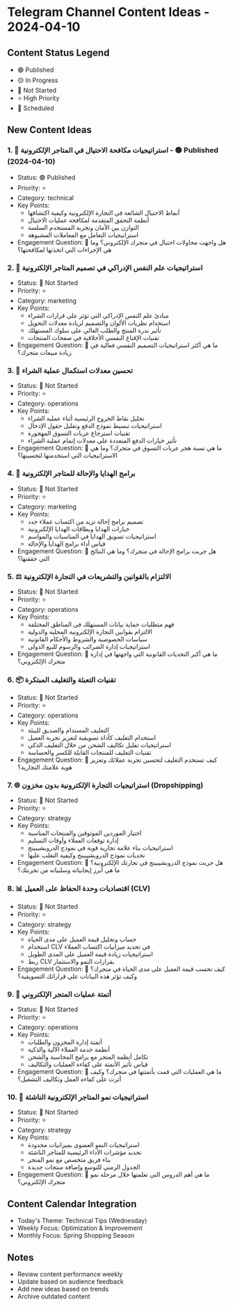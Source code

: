 # Telegram Channel Content Ideas - 2024-04-10

## Content Status Legend
- 🟢 Published
- 🟡 In Progress
- 🔴 Not Started
- ⭐ High Priority
- 📅 Scheduled

## New Content Ideas

### 1. 🚫 استراتيجيات مكافحة الاحتيال في المتاجر الإلكترونية - 🟢 Published (2024-04-10)
- Status: 🟢 Published
- Priority: ⭐
- Category: technical
- Key Points:
  - أنماط الاحتيال الشائعة في التجارة الإلكترونية وكيفية اكتشافها
  - أنظمة التحقق المتقدمة لمكافحة عمليات الاحتيال
  - التوازن بين الأمان وتجربة المستخدم السلسة
  - استراتيجيات التعامل مع المعاملات المشبوهة
- Engagement Question: 💭 هل واجهت محاولات احتيال في متجرك الإلكتروني؟ وما هي الإجراءات التي اتخذتها لمكافحتها؟

### 2. 🧠 استراتيجيات علم النفس الإدراكي في تصميم المتاجر الإلكترونية
- Status: 🔴 Not Started
- Priority: ⭐
- Category: marketing
- Key Points:
  - مبادئ علم النفس الإدراكي التي تؤثر على قرارات الشراء
  - استخدام نظريات الألوان والتصميم لزيادة معدلات التحويل
  - تأثير ندرة المنتج والطلب العالي على سلوك المستهلك
  - تقنيات الإقناع النفسي الأخلاقية في صفحات المنتجات
- Engagement Question: 💭 ما هي أكثر استراتيجيات التصميم النفسي فعالية في زيادة مبيعات متجرك؟

### 3. 🛒 تحسين معدلات استكمال عملية الشراء
- Status: 🔴 Not Started
- Priority: ⭐
- Category: operations
- Key Points:
  - تحليل نقاط الخروج الرئيسية أثناء عملية الشراء
  - استراتيجيات تبسيط نموذج الدفع وتقليل حقول الإدخال
  - تقنيات استرجاع عربات التسوق المهجورة
  - تأثير خيارات الدفع المتعددة على معدلات إتمام عملية الشراء
- Engagement Question: 💭 ما هي نسبة هجر عربات التسوق في متجرك؟ وما هي الاستراتيجيات التي استخدمتها لتحسينها؟

### 4. 🎁 برامج الهدايا والإحالة للمتاجر الإلكترونية
- Status: 🔴 Not Started
- Priority: ⭐
- Category: marketing
- Key Points:
  - تصميم برامج إحالة تزيد من اكتساب عملاء جدد
  - خيارات الهدايا وبطاقات الهدايا الإلكترونية
  - استراتيجيات تسويق الهدايا في المناسبات والمواسم
  - قياس أداء برامج الهدايا والإحالة
- Engagement Question: 💭 هل جربت برامج الإحالة في متجرك؟ وما هي النتائج التي حققتها؟

### 5. ⚖️ الالتزام بالقوانين والتشريعات في التجارة الإلكترونية
- Status: 🔴 Not Started
- Priority: ⭐
- Category: operations
- Key Points:
  - فهم متطلبات حماية بيانات المستهلك في المناطق المختلفة
  - الالتزام بقوانين التجارة الإلكترونية المحلية والدولية
  - سياسات الخصوصية والشروط والأحكام القانونية
  - استراتيجيات إدارة الضرائب والرسوم للبيع الدولي
- Engagement Question: 💭 ما هي أكبر التحديات القانونية التي واجهتها في إدارة متجرك الإلكتروني؟

### 6. 📦 تقنيات التعبئة والتغليف المبتكرة
- Status: 🔴 Not Started
- Priority: ⭐
- Category: operations
- Key Points:
  - التغليف المستدام والصديق للبيئة
  - استخدام التغليف كأداة تسويقية لتعزيز تجربة العميل
  - استراتيجيات تقليل تكاليف الشحن من خلال التغليف الذكي
  - تقنيات التغليف للمنتجات القابلة للكسر والحساسة
- Engagement Question: 💭 كيف تستخدم التغليف لتحسين تجربة عملائك وتعزيز هوية علامتك التجارية؟

### 7. 🌐 استراتيجيات التجارة الإلكترونية بدون مخزون (Dropshipping)
- Status: 🔴 Not Started
- Priority: ⭐
- Category: strategy
- Key Points:
  - اختيار الموردين الموثوقين والمنتجات المناسبة
  - إدارة توقعات العملاء وأوقات التسليم
  - استراتيجيات بناء علامة تجارية قوية في نموذج الدروبشيبينج
  - تحديات نموذج الدروبشيبينج وكيفية التغلب عليها
- Engagement Question: 💭 هل جربت نموذج الدروبشيبينج في تجارتك الإلكترونية؟ ما هي أبرز إيجابياته وسلبياته من تجربتك؟

### 8. 📊 اقتصاديات وحدة الحفاظ على العميل (CLV)
- Status: 🔴 Not Started
- Priority: ⭐
- Category: strategy
- Key Points:
  - حساب وتحليل قيمة العميل على مدى الحياة
  - استخدام CLV في تحديد ميزانيات اكتساب العملاء
  - استراتيجيات زيادة قيمة العميل على المدى الطويل
  - ربط CLV بقرارات النمو والاستثمار
- Engagement Question: 💭 كيف تحسب قيمة العميل على مدى الحياة في متجرك؟ وكيف تؤثر هذه البيانات على قراراتك التسويقية؟

### 9. 🔄 أتمتة عمليات المتجر الإلكتروني
- Status: 🔴 Not Started
- Priority: ⭐
- Category: operations
- Key Points:
  - أتمتة إدارة المخزون والطلبات
  - أنظمة خدمة العملاء الآلية والذكية
  - تكامل أنظمة المتجر مع برامج المحاسبة والشحن
  - قياس تأثير الأتمتة على كفاءة العمليات والتكاليف
- Engagement Question: 💭 ما هي العمليات التي قمت بأتمتتها في متجرك؟ وكيف أثرت على كفاءة العمل وتكاليف التشغيل؟

### 10. 🌱 استراتيجيات نمو المتاجر الإلكترونية الناشئة
- Status: 🔴 Not Started
- Priority: ⭐
- Category: strategy
- Key Points:
  - استراتيجيات النمو العضوي بميزانيات محدودة
  - تحديد مؤشرات الأداء الرئيسية للمتاجر الناشئة
  - بناء فريق متخصص مع نمو المتجر
  - الجدول الزمني للتوسع وإضافة منتجات جديدة
- Engagement Question: 💭 ما هي أهم الدروس التي تعلمتها خلال مرحلة نمو متجرك الإلكتروني؟

## Content Calendar Integration
- Today's Theme: Technical Tips (Wednesday)
- Weekly Focus: Optimization & Improvement
- Monthly Focus: Spring Shopping Season

## Notes
- Review content performance weekly
- Update based on audience feedback
- Add new ideas based on trends
- Archive outdated content
